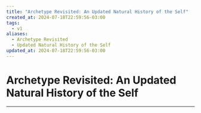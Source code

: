 ```yaml
---
title: "Archetype Revisited: An Updated Natural History of the Self"
created_at: 2024-07-18T22:59:56-03:00
tags:
  - v1
aliases:
  - Archetype Revisited
  - Updated Natural History of the Self
updated_at: 2024-07-18T22:59:56-03:00
---
```

# Archetype Revisited: An Updated Natural History of the Self
---

